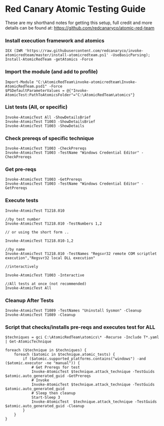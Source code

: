 # **Red Canary Atomic Testing Guide**
These are my shorthand notes for getting this setup, full credit and more details can be found at: https://github.com/redcanaryco/atomic-red-team

### Install execution framework and atomics
```
IEX (IWR 'https://raw.githubusercontent.com/redcanaryco/invoke-atomicredteam/master/install-atomicredteam.ps1' -UseBasicParsing); 
Install-AtomicRedTeam -getAtomics -Force
```

### Import the module (and add to profile)
```
Import-Module "C:\AtomicRedTeam\invoke-atomicredteam\Invoke-AtomicRedTeam.psd1" -Force
$PSDefaultParameterValues = @{"Invoke-AtomicTest:PathToAtomicsFolder"="C:\AtomicRedTeam\atomics"}
```

### List tests (All, or specific)
```
Invoke-AtomicTest All -ShowDetailsBrief
Invoke-AtomicTest T1003 -ShowDetailsBrief
Invoke-AtomicTest T1003 -ShowDetails 
```

### Check prereqs of specific technique 
```
Invoke-AtomicTest T1003 -CheckPrereqs
Invoke-AtomicTest T1003 -TestName "Windows Credential Editor" -CheckPrereqs
```

### Get pre-reqs
```
Invoke-AtomicTest T1003 -GetPrereqs
Invoke-AtomicTest T1003 -TestName "Windows Credential Editor" -GetPrereqs
```

### Execute tests
```
Invoke-AtomicTest T1218.010

//by test number
Invoke-AtomicTest T1218.010 -TestNumbers 1,2

// or using the short form ..

Invoke-AtomicTest T1218.010-1,2

//by name
Invoke-AtomicTest T1218.010 -TestNames "Regsvr32 remote COM scriptlet execution","Regsvr32 local DLL execution"

//interactively

Invoke-AtomicTest T1003 -Interactive

//All tests at once (not recommended)
Invoke-AtomicTest All
```

### Cleanup After Tests
```
Invoke-AtomicTest T1089 -TestNames "Uninstall Sysmon" -Cleanup
Invoke-AtomicTest T1089 -Cleanup
```

### Script that checks/installs pre-reqs and executes test for ALL
```
$techniques = gci C:\AtomicRedTeam\atomics\* -Recurse -Include T*.yaml | Get-AtomicTechnique

foreach ($technique in $techniques) {
    foreach ($atomic in $technique.atomic_tests) {
        if ($atomic.supported_platforms.contains("windows") -and ($atomic.executor -ne "manual")) {
            # Get Prereqs for test
            Invoke-AtomicTest $technique.attack_technique -TestGuids $atomic.auto_generated_guid -GetPrereqs
            # Invoke
            Invoke-AtomicTest $technique.attack_technique -TestGuids $atomic.auto_generated_guid
            # Sleep then cleanup
            Start-Sleep 3
            Invoke-AtomicTest  $technique.attack_technique -TestGuids $atomic.auto_generated_guid -Cleanup
        }
    }
}
```
